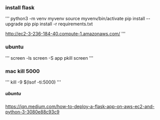 
### install flask

'''
python3 -m venv myvenv
source myvenv/bin/activate
pip install --upgrade pip
pip install -r requirements.txt

http://ec2-3-236-184-40.compute-1.amazonaws.com/
'''

### ubuntu
'''
screen -ls
screen -S app
pkill screen
'''

### mac kill 5000
'''
kill -9 $(lsof -ti:5000)
'''





##### ubuntu 
https://jqn.medium.com/how-to-deploy-a-flask-app-on-aws-ec2-and-python-3-3080e88c93c9